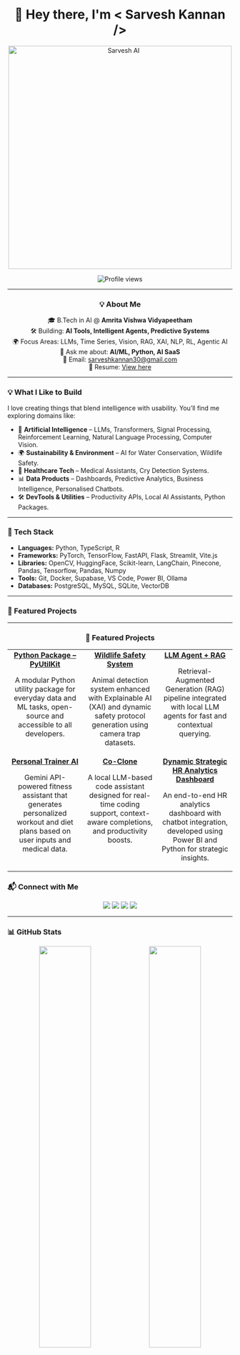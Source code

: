 <div align="center">

# 👋 Hey there, I'm &lt; Sarvesh Kannan /&gt;

<img src="https://raw.githubusercontent.com/sarvesh-kannan/sarvesh-kannan/main/assets/91e5ced6-e6c5-4f96-99a1-cf6fed503bdf.png" alt="Sarvesh AI" width="500"/>

![Profile views](https://komarev.com/ghpvc/?username=sarvesh-kannan&label=Profile%20views&color=blue)

---

### 💡 About Me

🎓 B.Tech in AI @ **Amrita Vishwa Vidyapeetham**  
🛠️ Building: **AI Tools, Intelligent Agents, Predictive Systems**  
🌍 Focus Areas: LLMs, Time Series, Vision, RAG, XAI, NLP, RL, Agentic AI  
💬 Ask me about: **AI/ML, Python, AI SaaS**  
📧 Email: [sarveshkannan30@gmail.com](mailto:sarveshkannan30@gmail.com)  
📄 Resume: [View here](https://your-resume-link.com)

---

</div>



### 💡 What I Like to Build

I love creating things that blend intelligence with usability. You’ll find me exploring domains like:

* 🧠 **Artificial Intelligence** – LLMs, Transformers, Signal Processing, Reinforcement Learning, Natural Language Processing, Computer Vision.
* 🌍 **Sustainability & Environment** – AI for Water Conservation, Wildlife Safety.
* 💊 **Healthcare Tech** – Medical Assistants, Cry Detection Systems.
* 📊 **Data Products** – Dashboards, Predictive Analytics, Business Intelligence, Personalised Chatbots.
* 🛠 **DevTools & Utilities** – Productivity APIs, Local AI Assistants, Python Packages.

---

### 🧰 Tech Stack

* **Languages:** Python, TypeScript, R
* **Frameworks:** PyTorch, TensorFlow, FastAPI, Flask, Streamlit, Vite.js
* **Libraries:** OpenCV, HuggingFace, Scikit-learn, LangChain, Pinecone, Pandas, Tensorflow, Pandas, Numpy 
* **Tools:** Git, Docker, Supabase, VS Code, Power BI, Ollama
* **Databases:** PostgreSQL, MySQL, SQLite, VectorDB 

---

### 🚀 Featured Projects

<div align="center">

---

### 🚀 Featured Projects

<table>
  <tr>
    <td width="33%" valign="top" align="center">
      <strong><a href="https://github.com/Sarvesh-Kannan/PyUtilKit" target="_blank">Python Package – PyUtilKit</a></strong><br/>
      <p>A modular Python utility package for everyday data and ML tasks, open-source and accessible to all developers.</p>
    </td>
    <td width="33%" valign="top" align="center">
      <strong><a href="https://github.com/Sarvesh-Kannan/Cam-Trap" target="_blank">Wildlife Safety System</a></strong><br/>
      <p>Animal detection system enhanced with Explainable AI (XAI) and dynamic safety protocol generation using camera trap datasets.</p>
    </td>
    <td width="33%" valign="top" align="center">
      <strong><a href="https://github.com/Sarvesh-Kannan/SarvX" target="_blank">LLM Agent + RAG</a></strong><br/>
      <p>Retrieval-Augmented Generation (RAG) pipeline integrated with local LLM agents for fast and contextual querying.</p>
    </td>
  </tr>
  <tr>
    <td width="33%" valign="top" align="center">
      <strong><a href="https://github.com/Sarvesh-Kannan/personal-trainer-ai" target="_blank">Personal Trainer AI</a></strong><br/>
      <p>Gemini API-powered fitness assistant that generates personalized workout and diet plans based on user inputs and medical data.</p>
    </td>
    <td width="33%" valign="top" align="center">
      <strong><a href="https://github.com/Sarvesh-Kannan/Co-Clone" target="_blank">Co-Clone</a></strong><br/>
      <p>A local LLM-based code assistant designed for real-time coding support, context-aware completions, and productivity boosts.</p>
    </td>
    <td width="33%" valign="top" align="center">
      <strong><a href="https://github.com/Sarvesh-Kannan/Sarvesh_Dashboard" target="_blank">Dynamic Strategic HR Analytics Dashboard</a></strong><br/>
      <p>An end-to-end HR analytics dashboard with chatbot integration, developed using Power BI and Python for strategic insights.</p>
    </td>
  </tr>
</table>


</div>

### 📬 Connect with Me

<div align="center">
  <a href="https://www.linkedin.com/in/sarvesh-kannan/" target="_blank"><img src="https://img.icons8.com/doodle/40/000000/linkedin--v2.png"></a>
  <a href="https://github.com/sarvesh-kannan" target="_blank"><img src="https://img.icons8.com/doodle/40/000000/github--v1.png"></a>
  <a href="mailto:sarveshkannan30@gmail.com" target="_blank"><img src="https://img.icons8.com/doodle/40/000000/apple-mail.png"></a>
  <a href="https://twitter.com/Sarvesh__K" target="_blank"><img src="https://img.icons8.com/doodle/40/000000/twitter--v2.png"></a>
</div>

---

### 📊 GitHub Stats

<div align="center">
  <img src="https://github-readme-stats.vercel.app/api?username=sarvesh-kannan&show_icons=true&theme=radical&hide=issues&count_private=true" width="48%">
  <img src="https://github-readme-streak-stats.herokuapp.com/?user=sarvesh-kannan&theme=radical" width="48%">
</div>

---

### 🧠 Fun Fact

> "I’m a builder at heart. Whether it’s a smart assistant or a tool for sustainability, I believe AI should be **useful**, **ethical**, and **human-centric**."

---


</div>


---


